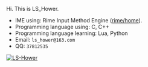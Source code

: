 Hi. This is LS_Hower.

- IME using: Rime Input Method Engine ([rime/home](https://github.com/rime/home/)).
- Programming language using: C, C++
- Programming language learning: Lua, Python
- Email: `ls_hower@163.com`
- QQ: `37812535`

[![LS-Hower](https://github-readme-stats.vercel.app/api?username=LS-Hower)]()






<!--
**LS-Hower/LS-Hower** is a ✨ _special_ ✨ repository because its `README.md` (this file) appears on your GitHub profile.

Here are some ideas to get you started:

- 🔭 I’m currently working on ...
- 🌱 I’m currently learning ...
- 👯 I’m looking to collaborate on ...
- 🤔 I’m looking for help with ...
- 💬 Ask me about ...
- 📫 How to reach me: ...
- 😄 Pronouns: ...
- ⚡ Fun fact: ...
-->



